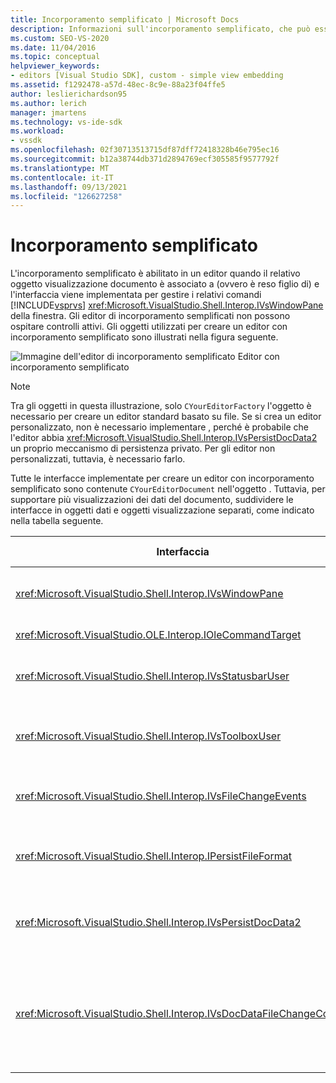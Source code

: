 ```yaml
---
title: Incorporamento semplificato | Microsoft Docs
description: Informazioni sull'incorporamento semplificato, che può essere abilitato in un editor quando il relativo oggetto visualizzazione documento è figlio di Visual Studio.
ms.custom: SEO-VS-2020
ms.date: 11/04/2016
ms.topic: conceptual
helpviewer_keywords:
- editors [Visual Studio SDK], custom - simple view embedding
ms.assetid: f1292478-a57d-48ec-8c9e-88a23f04ffe5
author: leslierichardson95
ms.author: lerich
manager: jmartens
ms.technology: vs-ide-sdk
ms.workload:
- vssdk
ms.openlocfilehash: 02f30713513715df87dff72418328b46e795ec16
ms.sourcegitcommit: b12a38744db371d2894769ecf305585f9577792f
ms.translationtype: MT
ms.contentlocale: it-IT
ms.lasthandoff: 09/13/2021
ms.locfileid: "126627258"
---
```

# <a name="simplified-embedding"></a>Incorporamento semplificato
L'incorporamento semplificato è abilitato in un editor quando il relativo oggetto visualizzazione documento è associato a (ovvero è reso figlio di) e l'interfaccia viene implementata per gestire i relativi comandi [!INCLUDE[vsprvs](../code-quality/includes/vsprvs_md.md)] <xref:Microsoft.VisualStudio.Shell.Interop.IVsWindowPane> della finestra. Gli editor di incorporamento semplificati non possono ospitare controlli attivi. Gli oggetti utilizzati per creare un editor con incorporamento semplificato sono illustrati nella figura seguente.

 ![Immagine dell'editor di incorporamento semplificato](../extensibility/media/vssimplifiedembeddingeditor.gif "vsSimplifiedEmbeddingEditor") Editor con incorporamento semplificato

> [!NOTE]
> Tra gli oggetti in questa illustrazione, solo `CYourEditorFactory` l'oggetto è necessario per creare un editor standard basato su file. Se si crea un editor personalizzato, non è necessario implementare , perché è probabile che l'editor abbia <xref:Microsoft.VisualStudio.Shell.Interop.IVsPersistDocData2> un proprio meccanismo di persistenza privato. Per gli editor non personalizzati, tuttavia, è necessario farlo.

 Tutte le interfacce implementate per creare un editor con incorporamento semplificato sono contenute `CYourEditorDocument` nell'oggetto . Tuttavia, per supportare più visualizzazioni dei dati del documento, suddividere le interfacce in oggetti dati e oggetti visualizzazione separati, come indicato nella tabella seguente.

|Interfaccia|Posizione dell'interfaccia|Uso|
|---------------|---------------------------|---------|
|<xref:Microsoft.VisualStudio.Shell.Interop.IVsWindowPane>|Visualizzazione|Fornisce la connessione alla finestra padre.|
|<xref:Microsoft.VisualStudio.OLE.Interop.IOleCommandTarget>|Visualizzazione|Gestisce i comandi.|
|<xref:Microsoft.VisualStudio.Shell.Interop.IVsStatusbarUser>|Visualizzazione|Consente gli aggiornamenti della barra di stato.|
|<xref:Microsoft.VisualStudio.Shell.Interop.IVsToolboxUser>|Visualizzazione|Abilita gli **elementi della casella** degli strumenti.|
|<xref:Microsoft.VisualStudio.Shell.Interop.IVsFileChangeEvents>|Dati|Invia notifiche quando il file viene modificato.|
|<xref:Microsoft.VisualStudio.Shell.Interop.IPersistFileFormat>|Dati|Abilita la funzionalità Salva con nome per un tipo di file.|
|<xref:Microsoft.VisualStudio.Shell.Interop.IVsPersistDocData2>|Dati|Abilita il salvataggio permanente di un documento.|
|<xref:Microsoft.VisualStudio.Shell.Interop.IVsDocDataFileChangeControl>|Dati|Consente l'eliminazione degli eventi di modifica dei file, ad esempio l'attivazione del ricaricamento.|
